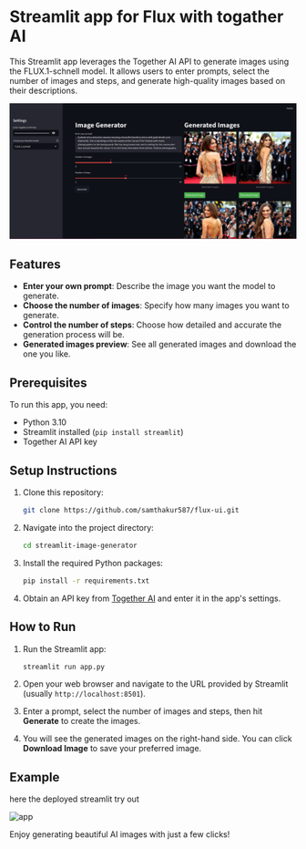 
# Streamlit app for Flux with togather AI

This Streamlit app leverages the Together AI API to generate images using the FLUX.1-schnell model. It allows users to enter prompts, select the number of images and steps, and generate high-quality images based on their descriptions.


![Alt text](https://github.com/samthakur587/flux-ui/blob/main/Screenshot%20from%202024-10-20%2018-30-52.png)

## Features

- **Enter your own prompt**: Describe the image you want the model to generate.
- **Choose the number of images**: Specify how many images you want to generate.
- **Control the number of steps**: Choose how detailed and accurate the generation process will be.
- **Generated images preview**: See all generated images and download the one you like.

## Prerequisites

To run this app, you need:

- Python 3.10
- Streamlit installed (`pip install streamlit`)
- Together AI API key

## Setup Instructions

1. Clone this repository:
   ```bash
   git clone https://github.com/samthakur587/flux-ui.git
   ```
2. Navigate into the project directory:
   ```bash
   cd streamlit-image-generator
   ```
3. Install the required Python packages:
   ```bash
   pip install -r requirements.txt
   ```
4. Obtain an API key from [Together AI](https://together.ai) and enter it in the app's settings.

## How to Run

1. Run the Streamlit app:
   ```bash
   streamlit run app.py
   ```
2. Open your web browser and navigate to the URL provided by Streamlit (usually `http://localhost:8501`).

3. Enter a prompt, select the number of images and steps, then hit **Generate** to create the images.

4. You will see the generated images on the right-hand side. You can click **Download Image** to save your preferred image.

## Example

here the deployed streamlit try out

![app](https://flux-ui.streamlit.app/)

Enjoy generating beautiful AI images with just a few clicks!
